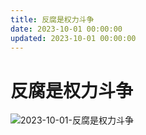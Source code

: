 ```yaml
---
title: 反腐是权力斗争
date: 2023-10-01 00:00:00
updated: 2023-10-01 00:00:00
---
```


# 反腐是权力斗争

![2023-10-01-反腐是权力斗争](assets/2023-10-01-反腐是权力斗争.jpeg)

